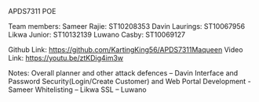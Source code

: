 APDS7311 POE

Team members:
Sameer Rajie: ST10208353
Davin Laurings: ST10067956
Likwa Junior: ST10132139
Luwano Casby: ST10069127

Github Link: https://github.com/KartingKing56/APDS7311Maqueen
Video Link: https://youtu.be/ztKDig4im3w

Notes: 
Overall planner and other attack defences – Davin
Interface and Password Security(Login/Create Customer) and Web Portal Development - Sameer
Whitelisting – Likwa 
SSL – Luwano 